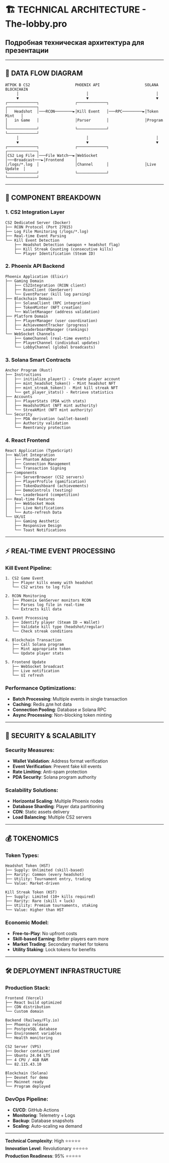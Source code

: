 # 🏗️ TECHNICAL ARCHITECTURE - The-lobby.pro
## Подробная техническая архитектура для презентации

---

## 🔄 DATA FLOW DIAGRAM

```
ИГРОК В CS2                    PHOENIX API                    SOLANA BLOCKCHAIN
     │                              │                              │
     ▼                              ▼                              ▼
┌─────────────┐                ┌─────────────┐                ┌─────────────┐
│   Headshot  │───RCON────────►│Kill Event   │───RPC─────────►│Token Mint   │
│   in Game   │                │Parser       │                │Program      │
└─────────────┘                └─────────────┘                └─────────────┘
     │                              │                              │
     ▼                              ▼                              ▼
┌─────────────┐                ┌─────────────┐                ┌─────────────┐
│CS2 Log File │───File Watch──►│WebSocket    │───Broadcast───►│Frontend     │
│/logs/*.log  │                │Channel      │                │Live Update  │
└─────────────┘                └─────────────┘                └─────────────┘
```

---

## 🎯 COMPONENT BREAKDOWN

### **1. CS2 Integration Layer**
```
CS2 Dedicated Server (Docker)
├── RCON Protocol (Port 27015)
├── Log File Monitoring (/logs/*.log)
├── Real-time Event Parsing
└── Kill Event Detection
    ├── Headshot Detection (weapon + headshot flag)
    ├── Kill Streak Counting (consecutive kills)
    └── Player Identification (Steam ID)
```

### **2. Phoenix API Backend**
```
Phoenix Application (Elixir)
├── Gaming Domain
│   ├── CS2Integration (RCON client)
│   ├── RconClient (GenServer)
│   └── EventParser (kill log parsing)
├── Blockchain Domain
│   ├── SolanaClient (RPC integration)
│   ├── TokenMinter (NFT creation)
│   └── WalletManager (address validation)
├── Platform Domain
│   ├── PlayerManager (user coordination)
│   ├── AchievementTracker (progress)
│   └── LeaderboardManager (rankings)
└── WebSocket Channels
    ├── GameChannel (real-time events)
    ├── PlayerChannel (individual updates)
    └── LobbyChannel (global broadcasts)
```

### **3. Solana Smart Contracts**
```
Anchor Program (Rust)
├── Instructions
│   ├── initialize_player() - Create player account
│   ├── mint_headshot_token() - Mint headshot NFT
│   ├── mint_streak_token() - Mint kill streak NFT
│   └── get_player_stats() - Retrieve statistics
├── Accounts
│   ├── PlayerStats (PDA with stats)
│   ├── HeadshotMint (NFT mint authority)
│   └── StreakMint (NFT mint authority)
└── Security
    ├── PDA derivation (wallet-based)
    ├── Authority validation
    └── Reentrancy protection
```

### **4. React Frontend**
```
React Application (TypeScript)
├── Wallet Integration
│   ├── Phantom Adapter
│   ├── Connection Management
│   └── Transaction Signing
├── Components
│   ├── ServerBrowser (CS2 servers)
│   ├── PlayerProfile (gamification)
│   ├── TokenDashboard (achievements)
│   ├── DemoControls (testing)
│   └── Leaderboard (competition)
├── Real-time Features
│   ├── WebSocket Hook
│   ├── Live Notifications
│   └── Auto-refresh Data
└── UX/UI
    ├── Gaming Aesthetic
    ├── Responsive Design
    └── Toast Notifications
```

---

## ⚡ REAL-TIME EVENT PROCESSING

### **Kill Event Pipeline:**
```
1. CS2 Game Event
   ├── Player kills enemy with headshot
   └── CS2 writes to log file

2. RCON Monitoring
   ├── Phoenix GenServer monitors RCON
   ├── Parses log file in real-time
   └── Extracts kill data

3. Event Processing
   ├── Identify player (Steam ID → Wallet)
   ├── Validate kill type (headshot/regular)
   └── Check streak conditions

4. Blockchain Transaction
   ├── Call Solana program
   ├── Mint appropriate token
   └── Update player stats

5. Frontend Update
   ├── WebSocket broadcast
   ├── Live notification
   └── UI refresh
```

### **Performance Optimizations:**
- **Batch Processing**: Multiple events in single transaction
- **Caching**: Redis для hot data
- **Connection Pooling**: Database и Solana RPC
- **Async Processing**: Non-blocking token minting

---

## 🔐 SECURITY & SCALABILITY

### **Security Measures:**
- **Wallet Validation**: Address format verification
- **Event Verification**: Prevent fake kill events
- **Rate Limiting**: Anti-spam protection
- **PDA Security**: Solana program authority

### **Scalability Solutions:**
- **Horizontal Scaling**: Multiple Phoenix nodes
- **Database Sharding**: Player data partitioning
- **CDN**: Static assets delivery
- **Load Balancing**: Multiple CS2 servers

---

## 💰 TOKENOMICS

### **Token Types:**
```
Headshot Token (HST)
├── Supply: Unlimited (skill-based)
├── Rarity: Common (every headshot)
├── Utility: Tournament entry, trading
└── Value: Market-driven

Kill Streak Token (KST)  
├── Supply: Limited (10+ kills required)
├── Rarity: Rare (skill + luck)
├── Utility: Premium tournaments, staking
└── Value: Higher than HST
```

### **Economic Model:**
- **Free-to-Play**: No upfront costs
- **Skill-based Earning**: Better players earn more
- **Market Trading**: Secondary market for tokens
- **Utility Staking**: Lock tokens for benefits

---

## 🛠️ DEPLOYMENT INFRASTRUCTURE

### **Production Stack:**
```
Frontend (Vercel)
├── React build optimized
├── CDN distribution
└── Custom domain

Backend (Railway/Fly.io)
├── Phoenix release
├── PostgreSQL database
├── Environment variables
└── Health monitoring

CS2 Server (VPS)
├── Docker containerized
├── Ubuntu 24.04 LTS
├── 4 CPU / 4GB RAM
└── 82.115.43.10

Blockchain (Solana)
├── Devnet for demo
├── Mainnet ready
└── Program deployed
```

### **DevOps Pipeline:**
- **CI/CD**: GitHub Actions
- **Monitoring**: Telemetry + Logs
- **Backup**: Database snapshots
- **Scaling**: Auto-scaling на demand

---

**Technical Complexity**: High ⭐⭐⭐⭐⭐  
**Innovation Level**: Revolutionary ⭐⭐⭐⭐⭐  
**Production Readiness**: 95% ⭐⭐⭐⭐⭐
